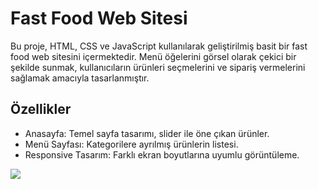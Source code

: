 # Fast Food Web Sitesi

Bu proje, HTML, CSS ve JavaScript kullanılarak geliştirilmiş basit bir fast food web sitesini içermektedir. Menü öğelerini görsel olarak çekici bir şekilde sunmak, kullanıcıların ürünleri seçmelerini ve sipariş vermelerini sağlamak amacıyla tasarlanmıştır.

 ## Özellikler 

- Anasayfa: Temel sayfa tasarımı, slider ile öne çıkan ürünler.
- Menü Sayfası: Kategorilere ayrılmış ürünlerin listesi.
- Responsive Tasarım: Farklı ekran boyutlarına uyumlu görüntüleme.


![](FastFoodSite.gif)